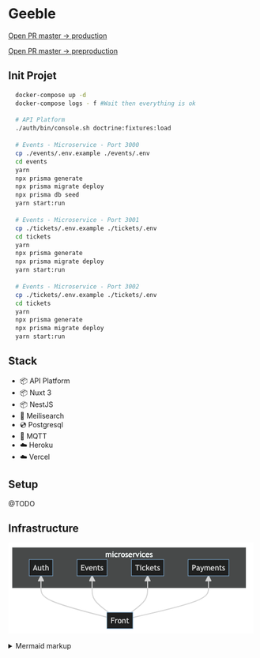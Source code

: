 # Geeble

[Open PR master -> production](https://github.com/tchenu/geeble/compare/production...master?expand=1)

[Open PR master -> preproduction](https://github.com/tchenu/geeble/compare/preproduction...master?expand=1)

## Init Projet

```bash
  docker-compose up -d
  docker-compose logs - f #Wait then everything is ok

  # API Platform
  ./auth/bin/console.sh doctrine:fixtures:load

  # Events - Microservice - Port 3000
  cp ./events/.env.example ./events/.env
  cd events
  yarn
  npx prisma generate
  npx prisma migrate deploy
  npx prisma db seed
  yarn start:run

  # Events - Microservice - Port 3001
  cp ./tickets/.env.example ./tickets/.env
  cd tickets
  yarn
  npx prisma generate
  npx prisma migrate deploy
  yarn start:run

  # Events - Microservice - Port 3002
  cp ./tickets/.env.example ./tickets/.env
  cd tickets
  yarn
  npx prisma generate
  npx prisma migrate deploy
  yarn start:run

```

## Stack

- 📦 API Platform
- 📦 Nuxt 3
- 📦 NestJS
- 🔎 Meilisearch
- 💿 Postgresql
- 💭 MQTT
- ☁️ Heroku
- ☁️ Vercel

## Setup

@TODO

## Infrastructure

<!-- generated by mermaid compile action - START -->

![~mermaid diagram 1~](/docs/architecture.png)

<details>
  <summary>Mermaid markup</summary>

```mermaid
flowchart BT
    Front-->Auth
    Front-->Events
    Front-->Tickets
    Front-->Payments
    subgraph microservices
    Auth
    Events
    Tickets
    Payments
    end
```

</details>
<!-- generated by mermaid compile action - END -->
